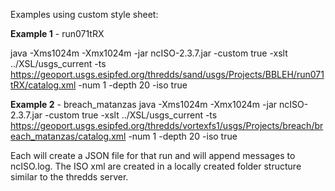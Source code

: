 Examples using custom style sheet:

**Example 1** - run071tRX

java -Xms1024m -Xmx1024m -jar ncISO-2.3.7.jar -custom true -xslt ../XSL/usgs_current -ts https://geoport.usgs.esipfed.org/thredds/sand/usgs/Projects/BBLEH/run071tRX/catalog.xml -num 1 -depth 20 -iso true

**Example 2** - breach_matanzas
java -Xms1024m -Xmx1024m -jar ncISO-2.3.7.jar -custom true -xslt ../XSL/usgs_current -ts https://geoport.usgs.esipfed.org/thredds/vortexfs1/usgs/Projects/breach/breach_matanzas/catalog.xml -num 1 -depth 20 -iso true

Each will create a JSON file for that run and will append messages to ncISO.log. The ISO xml are created in a locally created folder structure similar to the thredds server.  
